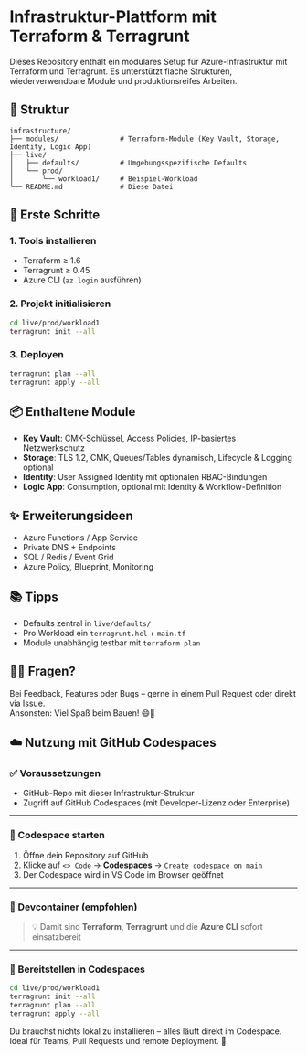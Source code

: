 # Infrastruktur-Plattform mit Terraform & Terragrunt

Dieses Repository enthält ein modulares Setup für Azure-Infrastruktur mit Terraform und Terragrunt. Es unterstützt flache Strukturen, wiederverwendbare Module und produktionsreifes Arbeiten.

## 🔧 Struktur

```
infrastructure/
├── modules/               # Terraform-Module (Key Vault, Storage, Identity, Logic App)
├── live/
│   ├── defaults/          # Umgebungsspezifische Defaults
│   └── prod/
│       └── workload1/     # Beispiel-Workload
└── README.md              # Diese Datei
```

## 🚀 Erste Schritte

### 1. Tools installieren

- Terraform ≥ 1.6
- Terragrunt ≥ 0.45
- Azure CLI (`az login` ausführen)

### 2. Projekt initialisieren

```bash
cd live/prod/workload1
terragrunt init --all
```

### 3. Deployen

```bash
terragrunt plan --all
terragrunt apply --all
```

## 📦 Enthaltene Module

- **Key Vault**: CMK-Schlüssel, Access Policies, IP-basiertes Netzwerkschutz
- **Storage**: TLS 1.2, CMK, Queues/Tables dynamisch, Lifecycle & Logging optional
- **Identity**: User Assigned Identity mit optionalen RBAC-Bindungen
- **Logic App**: Consumption, optional mit Identity & Workflow-Definition

## ✨ Erweiterungsideen

- Azure Functions / App Service
- Private DNS + Endpoints
- SQL / Redis / Event Grid
- Azure Policy, Blueprint, Monitoring

## 📚 Tipps

- Defaults zentral in `live/defaults/`
- Pro Workload ein `terragrunt.hcl` + `main.tf`
- Module unabhängig testbar mit `terraform plan`

## 🙋‍♂️ Fragen?

Bei Feedback, Features oder Bugs – gerne in einem Pull Request oder direkt via Issue.  
Ansonsten: Viel Spaß beim Bauen! 😄🚀


## ☁️ Nutzung mit GitHub Codespaces

### ✅ Voraussetzungen

- GitHub-Repo mit dieser Infrastruktur-Struktur
- Zugriff auf GitHub Codespaces (mit Developer-Lizenz oder Enterprise)

---

### 🧰 Codespace starten

1. Öffne dein Repository auf GitHub
2. Klicke auf `<> Code` → **Codespaces** → `Create codespace on main`
3. Der Codespace wird in VS Code im Browser geöffnet

---

### 🔧 Devcontainer (empfohlen)

> 💡 Damit sind **Terraform**, **Terragrunt** und die **Azure CLI** sofort einsatzbereit

---

### 🚀 Bereitstellen in Codespaces

```bash
cd live/prod/workload1
terragrunt init --all
terragrunt plan --all
terragrunt apply --all
```

Du brauchst nichts lokal zu installieren – alles läuft direkt im Codespace.  
Ideal für Teams, Pull Requests und remote Deployment. 💙
